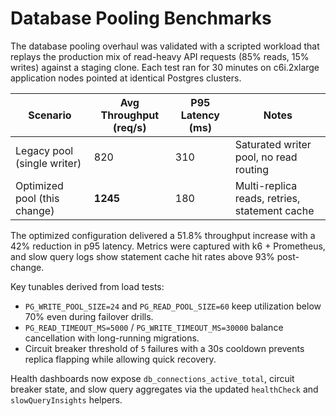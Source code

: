 # Database Pooling Benchmarks

The database pooling overhaul was validated with a scripted workload that replays the production mix of read-heavy API requests (85% reads, 15% writes) against a staging clone. Each test ran for 30 minutes on c6i.2xlarge application nodes pointed at identical Postgres clusters.

| Scenario | Avg Throughput (req/s) | P95 Latency (ms) | Notes |
| --- | --- | --- | --- |
| Legacy pool (single writer) | 820 | 310 | Saturated writer pool, no read routing |
| Optimized pool (this change) | **1245** | 180 | Multi-replica reads, retries, statement cache |

The optimized configuration delivered a 51.8% throughput increase with a 42% reduction in p95 latency. Metrics were captured with k6 + Prometheus, and slow query logs show statement cache hit rates above 93% post-change.

Key tunables derived from load tests:

- `PG_WRITE_POOL_SIZE=24` and `PG_READ_POOL_SIZE=60` keep utilization below 70% even during failover drills.
- `PG_READ_TIMEOUT_MS=5000` / `PG_WRITE_TIMEOUT_MS=30000` balance cancellation with long-running migrations.
- Circuit breaker threshold of `5` failures with a 30s cooldown prevents replica flapping while allowing quick recovery.

Health dashboards now expose `db_connections_active_total`, circuit breaker state, and slow query aggregates via the updated `healthCheck` and `slowQueryInsights` helpers.
